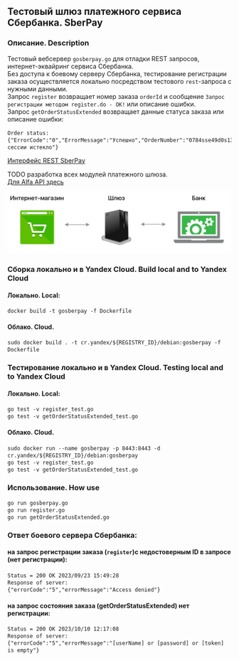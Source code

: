 ## Тестовый шлюз платежного сервиса Сбербанка. SberPay

### Описание. Description  
Тестовый вебсервер `gosberpay.go` для отладки REST запросов, интернет-эквайринг сервиса Сбербанка.  
Без доступа к боевому серверу Сбербанка, тестирование регистрации заказа осуществляется локально посредством тестового `rest`-запроса с нужными данными.  
Запрос `register` возвращает номер заказа `orderId` и сообщение `Запрос регистрации методом register.do - ОК!` или описание ошибки.    
Запрос `getOrderStatusExtended` возвращает данные статуса заказа или описание ошибки:

	Order status: {"ErrorCode":"0","ErrorMessage":"Успешно","OrderNumber":"0784sse49d0s134567890","OrderStatus":"6","ActionCode":"-2007","ActionCodeDescription":"Время сессии истекло"}
 
[Интерфейс REST SberPay](https://securepayments.sberbank.ru/wiki/doku.php/integration:api:rest:start)  

TODO разработка всех модулей платежного шлюза.      
[Для Alfa API здесь](https://developers.alfabank.ru/products/alfa-api/documentation/development/specification/introduction)  
	
![Gateway](https://github.com/blablatov/gosberpay/raw/master/gateway.png)


### Сборка локально и в Yandex Cloud. Build local and to Yandex Cloud  
#### Локально. Local:  
	docker build -t gosberpay -f Dockerfile  
	
#### Облако. Cloud.  
	sudo docker build . -t cr.yandex/${REGISTRY_ID}/debian:gosberpay -f Dockerfile


### Тестирование локально и в Yandex Cloud. Testing local and to Yandex Cloud       
#### Локально. Local:    
	go test -v register_test.go    
	go test -v getOrderStatusExtended_test.go  

#### Облако. Cloud.  
	sudo docker run --name gosberpay -p 8443:8443 -d cr.yandex/${REGISTRY_ID}/debian:gosberpay  
	go test -v register_test.go  
	go test -v getOrderStatusExtended_test.go  	
	

### Использование. How use  
	go run gosberpay.go
	go run register.go  
	go run getOrderStatusExtended.go   
	
### Ответ боевого сервера Сбербанка:
#### на запрос регистрации заказа (`register`)с недостоверным ID в запросе (нет регистрации):   
	Status = 200 OK 2023/09/23 15:49:28 
	Response of server:
 	{"errorCode":"5","errorMessage":"Access denied"}
	
#### на запрос состояния заказа (getOrderStatusExtended) нет регистрации:  
	Status = 200 OK 2023/10/10 12:17:08 
	Response of server: 
	{"errorCode":"5","errorMessage":"[userName] or [password] or [token] is empty"}  
	


  




 
